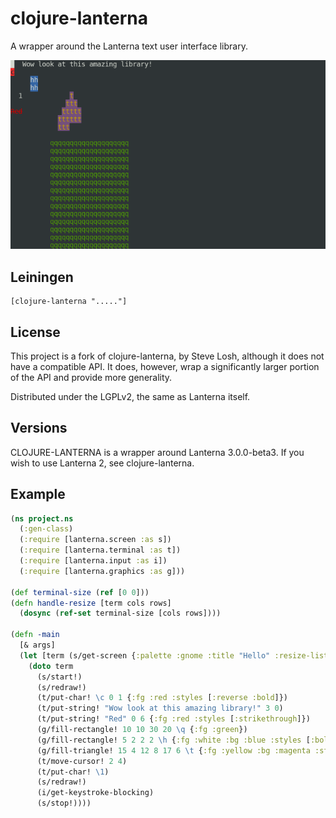 # clojure-lanterna

A wrapper around the Lanterna text user interface library.

![Screenshot](example.png)

## Leiningen

    [clojure-lanterna "....."]

## License

This project is a fork of clojure-lanterna, by Steve Losh, although it does not
have a compatible API. It does, however, wrap a significantly larger portion of
the API and provide more generality.

Distributed under the LGPLv2, the same as Lanterna itself.

## Versions

CLOJURE-LANTERNA is a wrapper around Lanterna 3.0.0-beta3. If you wish to use
Lanterna 2, see clojure-lanterna.

## Example

``` clojure
(ns project.ns
  (:gen-class)
  (:require [lanterna.screen :as s])
  (:require [lanterna.terminal :as t])
  (:require [lanterna.input :as i])
  (:require [lanterna.graphics :as g]))

(def terminal-size (ref [0 0]))
(defn handle-resize [term cols rows]
  (dosync (ref-set terminal-size [cols rows])))

(defn -main
  [& args]
  (let [term (s/get-screen {:palette :gnome :title "Hello" :resize-listener handle-resize})]
    (doto term
      (s/start!)
      (s/redraw!)
      (t/put-char! \c 0 1 {:fg :red :styles [:reverse :bold]})
      (t/put-string! "Wow look at this amazing library!" 3 0)
      (t/put-string! "Red" 0 6 {:fg :red :styles [:strikethrough]})
      (g/fill-rectangle! 10 10 30 20 \q {:fg :green})
      (g/fill-rectangle! 5 2 2 2 \h {:fg :white :bg :blue :styles [:bold]})
      (g/fill-triangle! 15 4 12 8 17 6 \t {:fg :yellow :bg :magenta :styles [:bold]})
      (t/move-cursor! 2 4)
      (t/put-char! \1)
      (s/redraw!)
      (i/get-keystroke-blocking)
      (s/stop!))))
```
